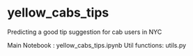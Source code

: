 # yellow_cabs_tips
Predicting a good tip suggestion for cab users in NYC

Main Notebook : yellow_cabs_tips.ipynb
Util functions: utils.py
